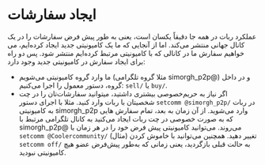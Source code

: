 # ایجاد سفارشات

عملکرد ربات در همه جا دقیقاً یکسان است، یعنی به طور پیش فرض سفارشات را در یک کانال جهانی منتشر می‌کند. اما از آنجایی که ما یک کامیونیتی جدید ایجاد کرده‌ایم، می خواهیم سفارش ما در کانالی که با کامیونیتی مرتبط کرده‌ایم منتشر شود. پس دو راه برای ایجاد سفارش در کامیونیتی جدید وجود دارد:
 - ما وارد گروه کامیونیتی می‌شویم (مثلا گروه تلگرامی simorgh_p2p@) و در داخل گروه، دستور معمول را اجرا می‌کنیم: `sell/` یا `buy/`.
 - اگر نیاز به حریم‌خصوصی بیشتری داشتید، میتوانید سفارشات‌تان را در چت شخصیتان با ربات وارد کنید. مثلا با اجرای دستور `setcomm @simorgh_p2p/` در ربات به کامیونیتی simorgh_p2p وارد می‌شوید. از آن زمان به بعد، تمام سفارش هایی که به صورت خصوصی در چت ربات ایجاد می‌کنید به کانال تلگرامی مرتبط با simorgh_p2p@ می‌روند. می‌توانید کامیونیتی پیش فرض خود را در هر زمان با `setcomm @Coolercommunity/` (مثال) تغییر دهید. همچنین می‌توانید با خاموش کردن `setcomm off/` به حالت قبلی بازگردید، یعنی زمانی که به‌طور پیش‌فرض عضو هیچ کامیونیتی نبودید.
